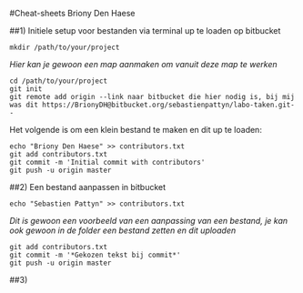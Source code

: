 #Cheat-sheets Briony Den Haese

##1) Initiele setup voor bestanden via terminal up te loaden op bitbucket
```
mkdir /path/to/your/project 
```
*Hier kan je gewoon een map aanmaken om vanuit deze map te werken*
```
cd /path/to/your/project
git init
git remote add origin --link naar bitbucket die hier nodig is, bij mij was dit https://BrionyDH@bitbucket.org/sebastienpattyn/labo-taken.git--
```


Het volgende is om een klein bestand te maken en dit up te loaden:
```
echo "Briony Den Haese" >> contributors.txt
git add contributors.txt
git commit -m 'Initial commit with contributors'
git push -u origin master
```
##2) Een bestand aanpassen in bitbucket
```
echo "Sebastien Pattyn" >> contributors.txt 
```
*Dit is gewoon een voorbeeld van een aanpassing van een bestand, je kan ook gewoon in de folder een bestand zetten en dit uploaden*
```
git add contributors.txt
git commit -m '*Gekozen tekst bij commit*'
git push -u origin master
```
##3)

